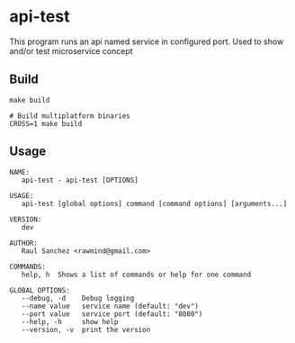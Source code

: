 api-test
============

This program runs an api named service in configured port. Used to show and/or test microservice concept

## Build

```
make build

# Build multiplatform binaries
CROSS=1 make build
```

## Usage

```
NAME:
   api-test - api-test [OPTIONS]

USAGE:
   api-test [global options] command [command options] [arguments...]

VERSION:
   dev

AUTHOR:
   Raul Sanchez <rawmind@gmail.com>

COMMANDS:
   help, h  Shows a list of commands or help for one command

GLOBAL OPTIONS:
   --debug, -d    Debug logging
   --name value   service name (default: "dev")
   --port value   service port (default: "8080")
   --help, -h     show help
   --version, -v  print the version
```
